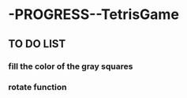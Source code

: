 # -PROGRESS--TetrisGame
## TO DO LIST
### fill the color of the gray squares
### rotate function             
